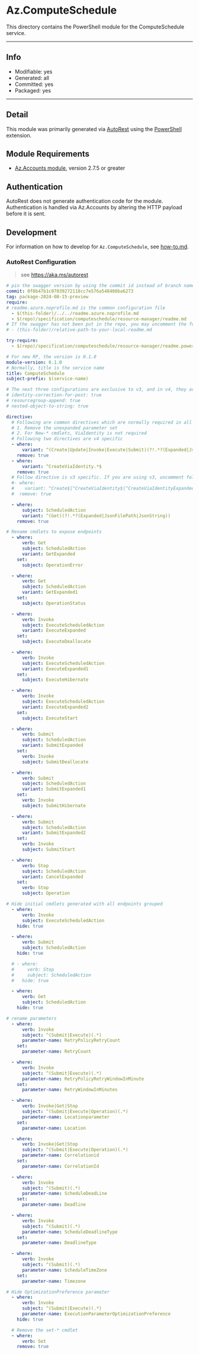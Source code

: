 <!-- region Generated -->
# Az.ComputeSchedule
This directory contains the PowerShell module for the ComputeSchedule service.

---
## Info
- Modifiable: yes
- Generated: all
- Committed: yes
- Packaged: yes

---
## Detail
This module was primarily generated via [AutoRest](https://github.com/Azure/autorest) using the [PowerShell](https://github.com/Azure/autorest.powershell) extension.

## Module Requirements
- [Az.Accounts module](https://www.powershellgallery.com/packages/Az.Accounts/), version 2.7.5 or greater

## Authentication
AutoRest does not generate authentication code for the module. Authentication is handled via Az.Accounts by altering the HTTP payload before it is sent.

## Development
For information on how to develop for `Az.ComputeSchedule`, see [how-to.md](how-to.md).
<!-- endregion -->

### AutoRest Configuration
> see https://aka.ms/autorest

```yaml
# pin the swagger version by using the commit id instead of branch name
commit: 0f8b47b1c07039272118cc7e576a548408ba6273
tag: package-2024-08-15-preview
require:
# readme.azure.noprofile.md is the common configuration file
  - $(this-folder)/../../readme.azure.noprofile.md
  - $(repo)/specification/computeschedule/resource-manager/readme.md
# If the swagger has not been put in the repo, you may uncomment the following line and refer to it locally
# - (this-folder)/relative-path-to-your-local-readme.md

try-require: 
  - $(repo)/specification/computeschedule/resource-manager/readme.powershell.md

# For new RP, the version is 0.1.0
module-version: 0.1.0
# Normally, title is the service name
title: ComputeSchedule
subject-prefix: $(service-name)

# The next three configurations are exclusive to v3, and in v4, they are activated by default. If you are still using v3, please uncomment them.
# identity-correction-for-post: true
# resourcegroup-append: true
# nested-object-to-string: true

directive:
  # Following are common directives which are normally required in all the RPs
  # 1. Remove the unexpanded parameter set
  # 2. For New-* cmdlets, ViaIdentity is not required
  # Following two directives are v4 specific
  - where:
      variant: ^(Create|Update|Invoke|Execute|Submit)(?!.*?(Expanded|JsonFilePath|JsonString))
    remove: true
  - where:
      variant: ^CreateViaIdentity.*$
    remove: true
  # Follow directive is v3 specific. If you are using v3, uncomment following directive and comments out two directives above
  #- where:
  #    variant: ^Create$|^CreateViaIdentity$|^CreateViaIdentityExpanded$|^Update$|^UpdateViaIdentity$
  #  remove: true

  - where:
      subject: ScheduledAction
      variant: ^(Get)(?!.*?(Expanded|JsonFilePath|JsonString))
    remove: true

# Rename cmdlets to expose endpoints
  - where:
      verb: Get
      subject: ScheduledAction
      variant: GetExpanded
    set:
      subject: OperationError

  - where:
      verb: Get
      subject: ScheduledAction
      variant: GetExpanded1
    set:
      subject: OperationStatus

  - where:
      verb: Invoke
      subject: ExecuteScheduledAction
      variant: ExecuteExpanded
    set:
      subject: ExecuteDeallocate

  - where:
      verb: Invoke
      subject: ExecuteScheduledAction
      variant: ExecuteExpanded1
    set:
      subject: ExecuteHibernate

  - where:
      verb: Invoke
      subject: ExecuteScheduledAction
      variant: ExecuteExpanded2
    set:
      subject: ExecuteStart

  - where:
      verb: Submit
      subject: ScheduledAction
      variant: SubmitExpanded
    set:
      verb: Invoke
      subject: SubmitDeallocate

  - where:
      verb: Submit
      subject: ScheduledAction
      variant: SubmitExpanded1
    set:
      verb: Invoke
      subject: SubmitHibernate

  - where:
      verb: Submit
      subject: ScheduledAction
      variant: SubmitExpanded2
    set:
      verb: Invoke
      subject: SubmitStart

  - where:
      verb: Stop
      subject: ScheduledAction
      variant: CancelExpanded
    set:
      verb: Stop
      subject: Operation

# Hide initial cmdlets generated with all endpoints grouped
  - where:
      verb: Invoke
      subject: ExecuteScheduledAction
    hide: true

  - where:
      verb: Submit
      subject: ScheduledAction
    hide: true

  # - where:
  #     verb: Stop
  #     subject: ScheduledAction
  #   hide: true

  - where:
      verb: Get
      subject: ScheduledAction
    hide: true

# rename parameters
  - where:
      verb: Invoke
      subject: ^(Submit|Execute)(.*)
      parameter-name: RetryPolicyRetryCount
    set:
      parameter-name: RetryCount

  - where:
      verb: Invoke
      subject: ^(Submit|Execute)(.*)
      parameter-name: RetryPolicyRetryWindowInMinute
    set:
      parameter-name: RetryWindowInMinutes

  - where:
      verb: Invoke|Get|Stop
      subject: ^(Submit|Execute|Operation)(.*)
      parameter-name: Locationparameter
    set:
      parameter-name: Location

  - where:
      verb: Invoke|Get|Stop
      subject: ^(Submit|Execute|Operation)(.*)
      parameter-name: Correlationid
    set:
      parameter-name: CorrelationId

  - where:
      verb: Invoke
      subject: ^(Submit)(.*)
      parameter-name: ScheduleDeadLine
    set:
      parameter-name: Deadline

  - where:
      verb: Invoke
      subject: ^(Submit)(.*)
      parameter-name: ScheduleDeadlineType
    set:
      parameter-name: DeadlineType

  - where:
      verb: Invoke
      subject: ^(Submit)(.*)
      parameter-name: ScheduleTimeZone
    set:
      parameter-name: Timezone

# Hide OptimizationPreference paramater
  - where:
      verb: Invoke
      subject: ^(Submit|Execute)(.*)
      parameter-name: ExecutionParameterOptimizationPreference
    hide: true

  # Remove the set-* cmdlet
  - where:
      verb: Set
    remove: true
```
